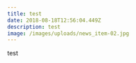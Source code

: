 ```yaml
---
title: test
date: 2018-08-18T12:56:04.449Z
description: test
image: /images/uploads/news_item-02.jpg
---
```

test
